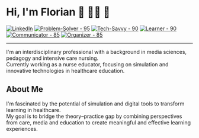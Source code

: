 # Hi, I'm Florian 👋 👨‍💻 🌱

<a href="https://www.linkedin.com/in/florianloyns/" target="_blank"><img src="https://img.shields.io/badge/LinkedIn-blue?style=for-the-badge&logo=linkedin&logoColor=white" alt="LinkedIn"></a>
<a href="#"><img src="https://img.shields.io/badge/Problem--Solver-95-red?style=for-the-badge" alt="Problem-Solver - 95"></a>
<a href="#"><img src="https://img.shields.io/badge/Tech--Savvy-90-blue?style=for-the-badge" alt="Tech-Savvy - 90"></a>
<a href="#"><img src="https://img.shields.io/badge/Learner-90-yellow?style=for-the-badge" alt="Learner - 90"></a>
<a href="#"><img src="https://img.shields.io/badge/Communicator-85-green?style=for-the-badge" alt="Communicator - 85"></a>
<a href="#"><img src="https://img.shields.io/badge/Organizer-85-purple?style=for-the-badge" alt="Organizer - 85"></a>

---

I'm an interdisciplinary professional with a background in media sciences, pedagogy and intensive care nursing.  
Currently working as a nurse educator, focusing on simulation and innovative technologies in healthcare education.

## About Me
I'm fascinated by the potential of simulation and digital tools to transform learning in healthcare.  
My goal is to bridge the theory–practice gap by combining perspectives from care, media and education to create meaningful and effective learning experiences.
